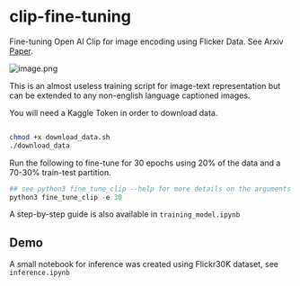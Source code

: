 # clip-fine-tuning
Fine-tuning Open AI Clip for image encoding using Flicker Data. See Arxiv [Paper](https://arxiv.org/abs/2103.00020).

![image.png](https://miro.medium.com/max/786/1*tg7akErlMSyCLQxrMtQIYw.png)


This is an almost useless training script for image-text representation but can be extended to any non-english language captioned images.


You will need a Kaggle Token in order to download data.


```bash

chmod +x download_data.sh
./download_data

```

Run the following to fine-tune for 30 epochs using 20% of the data and a 70-30% train-test partition.


```python
## see python3 fine_tune_clip --help for more details on the arguments
python3 fine_tune_clip -e 30 
```


A step-by-step guide is also available in `training_model.ipynb`


## Demo

A small notebook for inference was created using Flickr30K dataset, see `inference.ipynb`

